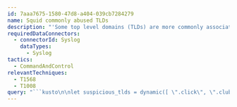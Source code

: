 ```yaml
---
id: 7aaa7675-1580-47d8-a404-039cb7284279
name: Squid commonly abused TLDs
description: "'Some top level domains (TLDs) are more commonly associated with malware for a range of reasons - including how easy domains on these TLDs are to obtain. \nMany of these may be undesirable from an enterprise policy perspective. The clientCount column provides an initial insight into how widespread the domain \nusage is across the estate. This query presumes the default squid log format is being used. http://www.squid-cache.org/Doc/config/access_log/'\n"
requiredDataConnectors:
  - connectorId: Syslog
    dataTypes:
      - Syslog
tactics:
  - CommandAndControl
relevantTechniques:
  - T1568
  - T1008
query: "```kusto\n\nlet suspicious_tlds = dynamic([ \".click\", \".club\", \".download\",  \".xxx\", \".xyz\"]);\nSyslog\n| where ProcessName contains \"squid\"\n| extend URL = extract(\"(([A-Z]+ [a-z]{4,5}:\\\\/\\\\/)|[A-Z]+ )([^ :]*)\",3,SyslogMessage), \n         SourceIP = extract(\"([0-9]+ )(([0-9]{1,3})\\\\.([0-9]{1,3})\\\\.([0-9]{1,3})\\\\.([0-9]{1,3}))\",2,SyslogMessage), \n         Status = extract(\"(TCP_(([A-Z]+)(_[A-Z]+)*)|UDP_(([A-Z]+)(_[A-Z]+)*))\",1,SyslogMessage), \n         HTTP_Status_Code = extract(\"(TCP_(([A-Z]+)(_[A-Z]+)*)|UDP_(([A-Z]+)(_[A-Z]+)*))/([0-9]{3})\",8,SyslogMessage),\n         User = extract(\"(CONNECT |GET )([^ ]* )([^ ]+)\",3,SyslogMessage),\n         RemotePort = extract(\"(CONNECT |GET )([^ ]*)(:)([0-9]*)\",4,SyslogMessage),\n         Domain = extract(\"(([A-Z]+ [a-z]{4,5}:\\\\/\\\\/)|[A-Z]+ )([^ :\\\\/]*)\",3,SyslogMessage)\n| extend TLD = extract(\"\\\\.[a-z]*$\",0,Domain)\n| where TLD in (suspicious_tlds)\n| summarize StartTime = min(TimeGenerated), EndTime = max(TimeGenerated), clientCount = dcount(SourceIP) by TLD, User, URL\n| order by TLD asc, clientCount desc\n| extend timestamp = StartTime, AccountCustomEntity = User, URLCustomEntity = URL\n```"
---
```


